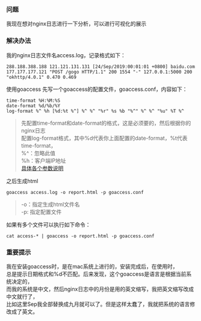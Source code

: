 ### 问题
我现在想对nginx日志进行一下分析，可以进行可视化的展示  
### 解决办法
我的nginx日志文件名access.log，记录格式如下：
```
288.188.388.188 121.121.131.131 [24/Sep/2019:00:01:01 +0800] baidu.com 177.177.177.121 "POST /gogo HTTP/1.1" 200 1554 "-" 127.0.0.1:5000 200 "okhttp/4.0.1" 0.470 0.469
```
使用goaccess
先写一个goaccess的配置文件，goaccess.conf，内容如下：
```
time-format %H:%M:%S
date-format %d/%b/%Y
log-format %^ %h [%d:%t %^] %^ %^ "%r" %s %b "%^" %^ %^ "%u" %T %^
```
> 先配置time-format和date-format的格式，这是必须要的，然后根据你的nginx日志  
> 配置log-format格式，其中%d代表你上面配置的date-format，%t代表time-format，  
> %^：忽略此值  
> %h：客户端IP地址  
> [具体各个参数说明](https://goaccess.io/man)

之后生成html
```
goaccess access.log -o report.html -p goaccess.conf
```
> -o：指定生成html文件名  
> -p: 指定配置文件  

如果有多个文件可以执行如下命令：
```
cat access-* | goaccess -o report.html -p goaccess.conf
```

### 重要提示
我在安装goaccess时，是在mac系统上进行的，安装完成后，在使用时，  
总是提示日期格式和%d不匹配。后来发现，这个goaccess是语言是根据当前系统决定的，  
而我的系统是中文，然后nginx日志中的月份是用的英文缩写，我把英文缩写改成中文就行了，  
比如这里Sep我全部替换成九月就可以了。但是这样太蠢了，我就把系统的语言修改成了英文。  
